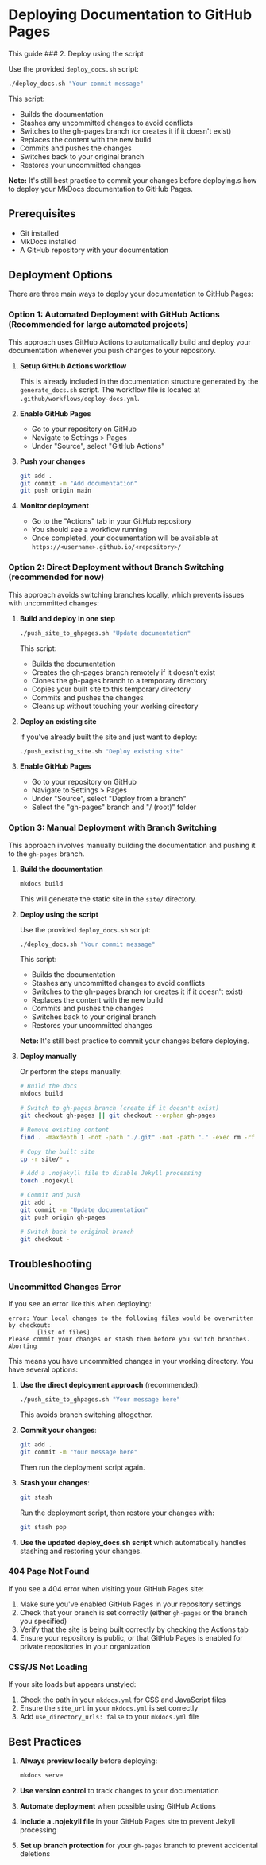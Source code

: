 # Deploying Documentation to GitHub Pages

This guide ### 2. Deploy using the script

   Use the provided `deploy_docs.sh` script:

   ```bash
   ./deploy_docs.sh "Your commit message"
   ```

   This script:
   - Builds the documentation
   - Stashes any uncommitted changes to avoid conflicts
   - Switches to the gh-pages branch (or creates it if it doesn't exist)
   - Replaces the content with the new build
   - Commits and pushes the changes
   - Switches back to your original branch
   - Restores your uncommitted changes

   **Note:** It's still best practice to commit your changes before deploying.s how to deploy your MkDocs documentation to GitHub Pages.

## Prerequisites

- Git installed
- MkDocs installed
- A GitHub repository with your documentation

## Deployment Options

There are three main ways to deploy your documentation to GitHub Pages:

### Option 1: Automated Deployment with GitHub Actions (Recommended for large automated projects)

This approach uses GitHub Actions to automatically build and deploy your documentation whenever you push changes to your repository.

1. **Setup GitHub Actions workflow**

   This is already included in the documentation structure generated by the `generate_docs.sh` script. The workflow file is located at `.github/workflows/deploy-docs.yml`.

2. **Enable GitHub Pages**

   - Go to your repository on GitHub
   - Navigate to Settings > Pages
   - Under "Source", select "GitHub Actions"

3. **Push your changes**

   ```bash
   git add .
   git commit -m "Add documentation"
   git push origin main
   ```

4. **Monitor deployment**

   - Go to the "Actions" tab in your GitHub repository
   - You should see a workflow running
   - Once completed, your documentation will be available at `https://<username>.github.io/<repository>/`

### Option 2: Direct Deployment without Branch Switching (recommended for now)

This approach avoids switching branches locally, which prevents issues with uncommitted changes:

1. **Build and deploy in one step**

   ```bash
   ./push_site_to_ghpages.sh "Update documentation"
   ```

   This script:
   - Builds the documentation
   - Creates the gh-pages branch remotely if it doesn't exist
   - Clones the gh-pages branch to a temporary directory
   - Copies your built site to this temporary directory
   - Commits and pushes the changes
   - Cleans up without touching your working directory

2. **Deploy an existing site**

   If you've already built the site and just want to deploy:

   ```bash
   ./push_existing_site.sh "Deploy existing site"
   ```

3. **Enable GitHub Pages**

   - Go to your repository on GitHub
   - Navigate to Settings > Pages
   - Under "Source", select "Deploy from a branch"
   - Select the "gh-pages" branch and "/ (root)" folder

### Option 3: Manual Deployment with Branch Switching

This approach involves manually building the documentation and pushing it to the `gh-pages` branch.

1. **Build the documentation**

   ```bash
   mkdocs build
   ```

   This will generate the static site in the `site/` directory.

2. **Deploy using the script**

   Use the provided `deploy_docs.sh` script:

   ```bash
   ./deploy_docs.sh "Your commit message"
   ```

   This script:
   - Builds the documentation
   - Stashes any uncommitted changes to avoid conflicts
   - Switches to the gh-pages branch (or creates it if it doesn't exist)
   - Replaces the content with the new build
   - Commits and pushes the changes
   - Switches back to your original branch
   - Restores your uncommitted changes

   **Note:** It's still best practice to commit your changes before deploying.

3. **Deploy manually**

   Or perform the steps manually:

   ```bash
   # Build the docs
   mkdocs build
   
   # Switch to gh-pages branch (create if it doesn't exist)
   git checkout gh-pages || git checkout --orphan gh-pages
   
   # Remove existing content
   find . -maxdepth 1 -not -path "./.git" -not -path "." -exec rm -rf {} \;
   
   # Copy the built site
   cp -r site/* .
   
   # Add a .nojekyll file to disable Jekyll processing
   touch .nojekyll
   
   # Commit and push
   git add .
   git commit -m "Update documentation"
   git push origin gh-pages
   
   # Switch back to original branch
   git checkout -
   ```

## Troubleshooting

### Uncommitted Changes Error

If you see an error like this when deploying:

```
error: Your local changes to the following files would be overwritten by checkout:
        [list of files]
Please commit your changes or stash them before you switch branches.
Aborting
```

This means you have uncommitted changes in your working directory. You have several options:

1. **Use the direct deployment approach** (recommended):
   ```bash
   ./push_site_to_ghpages.sh "Your message here"
   ```
   This avoids branch switching altogether.

2. **Commit your changes**:
   ```bash
   git add .
   git commit -m "Your message here"
   ```
   Then run the deployment script again.

2. **Stash your changes**:
   ```bash
   git stash
   ```
   Run the deployment script, then restore your changes with:
   ```bash
   git stash pop
   ```

3. **Use the updated deploy_docs.sh script** which automatically handles stashing and restoring your changes.

### 404 Page Not Found

If you see a 404 error when visiting your GitHub Pages site:

1. Make sure you've enabled GitHub Pages in your repository settings
2. Check that your branch is set correctly (either `gh-pages` or the branch you specified)
3. Verify that the site is being built correctly by checking the Actions tab
4. Ensure your repository is public, or that GitHub Pages is enabled for private repositories in your organization

### CSS/JS Not Loading

If your site loads but appears unstyled:

1. Check the path in your `mkdocs.yml` for CSS and JavaScript files
2. Ensure the `site_url` in your `mkdocs.yml` is set correctly
3. Add `use_directory_urls: false` to your `mkdocs.yml` file

## Best Practices

1. **Always preview locally** before deploying:
   ```bash
   mkdocs serve
   ```

2. **Use version control** to track changes to your documentation

3. **Automate deployment** when possible using GitHub Actions

4. **Include a .nojekyll file** in your GitHub Pages site to prevent Jekyll processing

5. **Set up branch protection** for your `gh-pages` branch to prevent accidental deletions
